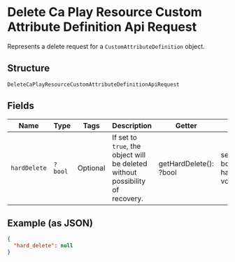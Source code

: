 
# Delete Ca Play Resource Custom Attribute Definition Api Request

Represents a delete request for a `CustomAttributeDefinition` object.

## Structure

`DeleteCaPlayResourceCustomAttributeDefinitionApiRequest`

## Fields

| Name | Type | Tags | Description | Getter | Setter |
|  --- | --- | --- | --- | --- | --- |
| `hardDelete` | `?bool` | Optional | If set to `true`, the object will be deleted without possibility of recovery. | getHardDelete(): ?bool | setHardDelete(?bool hardDelete): void |

## Example (as JSON)

```json
{
  "hard_delete": null
}
```

